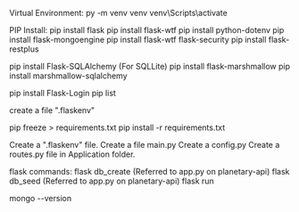 
Virtual Environment:
py -m venv venv
venv\Scripts\activate

PIP Install:
pip install flask
pip install flask-wtf
pip install python-dotenv
pip install flask-mongoengine
pip install flask-wtf flask-security
pip install flask-restplus

pip install Flask-SQLAlchemy (For SQLLite)
pip install flask-marshmallow
pip install marshmallow-sqlalchemy

pip install Flask-Login
pip list

create a file ".flaskenv"

pip freeze > requirements.txt
pip install -r requirements.txt

Create a ".flaskenv" file.
Create a file main.py
Create a config.py
Create a routes.py file in Application folder.


flask commands:
flask db_create (Referred to app.py on planetary-api)
flask db_seed (Referred to app.py on planetary-api)
flask run


mongo --version